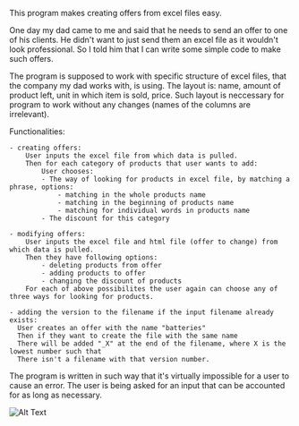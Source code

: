 This program makes creating offers from excel files easy.

One day my dad came to me and said that he needs to send an offer to one of his clients.
He didn't want to just send them an excel file as it wouldn't look professional.
So I told him that I can write some simple code to make such offers.

The program is supposed to work with specific structure of excel files, that the company my dad works with, is using.
The layout is: name, amount of product left, unit in which item is sold, price.
Such layout is neccessary for program to work without any changes (names of the columns are irrelevant).

Functionalities:

    - creating offers:
        User inputs the excel file from which data is pulled.
        Then for each category of products that user wants to add:
            User chooses:
            - The way of looking for products in excel file, by matching a phrase, options:
                - matching in the whole products name
                - matching in the beginning of products name
                - matching for individual words in products name
            - The discount for this category

    - modifying offers:
        User inputs the excel file and html file (offer to change) from which data is pulled.
        Then they have following options:
            - deleting products from offer
            - adding products to offer
            - changing the discount of products
        For each of above possibilites the user again can choose any of three ways for looking for products.

    - adding the version to the filename if the input filename already exists:
      User creates an offer with the name "batteries"
      Then if they want to create the file with the same name
      There will be added "_X" at the end of the filename, where X is the lowest number such that 
      There isn't a filename with that version number.

The program is written in such way that it's virtually impossible for a user to cause an error.
The user is being asked for an input that can be accounted for as long as necessary.

![Alt Text](https://media.giphy.com/media/VQzOTg8Gn778PIiPwu/giphy.gif)
